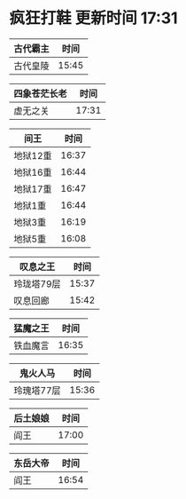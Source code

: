 # 疯狂打鞋 更新时间 17:31

| 古代霸主   | 时间    |
|--------|-------|
| 古代皇陵 | 15:45 |

| 四象苍茫长老   | 时间    |
|--------|-------|
| 虚无之关 | 17:31 |

| 间王   | 时间    |
|--------|-------|
| 地狱12重 | 16:37 |
| 地狱16重 | 16:44 |
| 地狱17重 | 16:47 |
| 地狱1重 | 16:44 |
| 地狱3重 | 16:19 |
| 地狱5重 | 16:08 |

| 叹息之王   | 时间    |
|--------|-------|
| 玲珑塔79层 | 15:37 |
| 叹息回廊 | 15:42 |

| 猛魔之王   | 时间    |
|--------|-------|
| 铁血魔言 | 16:35 |

| 鬼火人马   | 时间    |
|--------|-------|
| 玲瑰塔77层 | 15:36 |

| 后土娘娘   | 时间    |
|--------|-------|
| 阎王 | 17:00 |

| 东岳大帝   | 时间    |
|--------|-------|
| 阎王 | 16:54 |